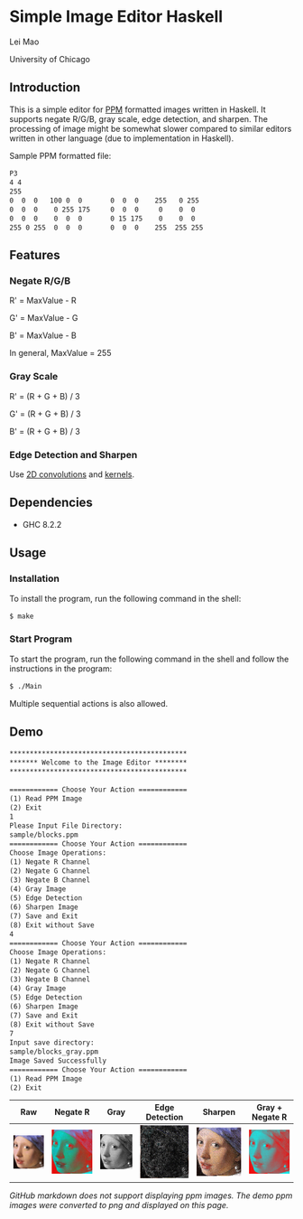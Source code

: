 # Simple Image Editor Haskell

Lei Mao

University of Chicago

## Introduction

This is a simple editor for [PPM](https://en.wikipedia.org/wiki/Netpbm_format) formatted images written in Haskell. It supports negate R/G/B, gray scale, edge detection, and sharpen. The processing of image might be somewhat slower compared to similar editors written in other language (due to implementation in Haskell).

Sample PPM formatted file:

```
P3
4 4
255
0  0  0   100 0  0       0  0  0    255   0 255
0  0  0    0 255 175     0  0  0     0    0  0
0  0  0    0  0  0       0 15 175    0    0  0
255 0 255  0  0  0       0  0  0    255  255 255
```
## Features

### Negate R/G/B

R' = MaxValue - R

G' = MaxValue - G

B' = MaxValue - B

In general, MaxValue = 255

### Gray Scale

R' = (R + G + B) / 3

G' = (R + G + B) / 3

B' = (R + G + B) / 3

### Edge Detection and Sharpen 

Use [2D convolutions](http://www.songho.ca/dsp/convolution/convolution2d_example.html) and [kernels](https://en.wikipedia.org/wiki/Kernel_(image_processing)).


## Dependencies

* GHC 8.2.2


## Usage

### Installation

To install the program, run the following command in the shell:

```bash
$ make
```

### Start Program

To start the program, run the following command in the shell and follow the instructions in the program:

```bash
$ ./Main
```
Multiple sequential actions is also allowed.

## Demo

```
********************************************
******* Welcome to the Image Editor ********
********************************************

============ Choose Your Action ============
(1) Read PPM Image 
(2) Exit 
1
Please Input File Directory: 
sample/blocks.ppm
============ Choose Your Action ============
Choose Image Operations: 
(1) Negate R Channel
(2) Negate G Channel
(3) Negate B Channel
(4) Gray Image
(5) Edge Detection
(6) Sharpen Image
(7) Save and Exit
(8) Exit without Save
4
============ Choose Your Action ============
Choose Image Operations: 
(1) Negate R Channel
(2) Negate G Channel
(3) Negate B Channel
(4) Gray Image
(5) Edge Detection
(6) Sharpen Image
(7) Save and Exit
(8) Exit without Save
7
Input save directory: 
sample/blocks_gray.ppm
Image Saved Successfully
============ Choose Your Action ============
(1) Read PPM Image 
(2) Exit 
```

Raw             |  Negate R | Gray | Edge Detection | Sharpen | Gray + Negate R
:-------------------------:|:-------------------------:|:-------------------------:|:-------------------------:|:-------------------------:|:-------------------------:
![](sample/demo/earring.png)  |  ![](sample/demo/earring_negateR.png)|  ![](sample/demo/earring_gray.png)|  ![](sample/demo/earring_edge.png)|  ![](sample/demo/earring_sharpened.png)|  ![](sample/demo/earring_gray_negateR.png)

*GitHub markdown does not support displaying ppm images. The demo ppm images were converted to png and displayed on this page.*